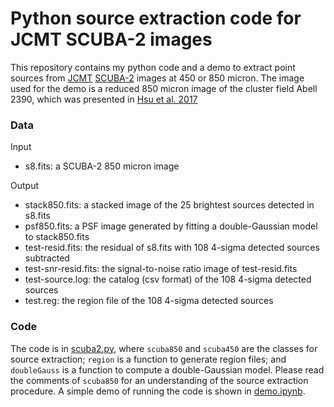 # Python source extraction code for JCMT SCUBA-2 images
This repository contains my python code and a demo to extract point sources from [JCMT](https://www.eaobservatory.org/jcmt/) 
[SCUBA-2](http://www.eaobservatory.org/jcmt/instrumentation/continuum/scuba-2/) images at 450 or 850 micron. The image 
used for the demo is a reduced 850 micron image of the cluster field Abell 2390, which was presented in 
[Hsu et al. 2017](http://adsabs.harvard.edu/abs/2017arXiv170901238H)

### Data
Input
- s8.fits: a SCUBA-2 850 micron image

Output
- stack850.fits: a stacked image of the 25 brightest sources detected in s8.fits
- psf850.fits: a PSF image generated by fitting a double-Gaussian model to stack850.fits
- test-resid.fits: the residual of s8.fits with 108 4-sigma detected sources subtracted
- test-snr-resid.fits: the signal-to-noise ratio image of test-resid.fits
- test-source.log: the catalog (csv format) of the 108 4-sigma detected sources
- test.reg: the region file of the 108 4-sigma detected sources

### Code

The code is in [scuba2.py](scuba2.py), where ``scuba850`` and ``scuba450`` are the classes for source 
extraction; ``region`` is a function to generate region files; and ``doubleGauss`` is a function to compute 
a double-Gaussian model. Please read the comments of ``scuba850`` for an understanding of the source extraction 
procedure. A simple demo of running the code is shown in [demo.ipynb](demo.ipynb).
